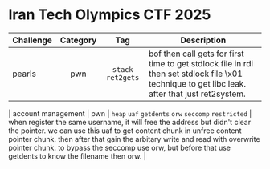 # Iran Tech Olympics CTF 2025

| Challenge | Category | Tag | Description | 
| --- | :---: | :---: | --- |
| pearls | pwn | `stack` `ret2gets` | bof then call gets for first time to get stdlock file in rdi then set stdlock file \x01 technique to get libc leak. after that just ret2system. |

| account management | pwn | `heap`  `uaf` `getdents` `orw` `seccomp` `restricted` | when register the same username, it will free the address but didn't clear the pointer. we can use this uaf to get content chunk in unfree content pointer chunk. then after that gain the arbitary write and read with overwrite pointer chunk. to bypass the seccomp use orw, but before that use getdents to know the filename then orw. |
